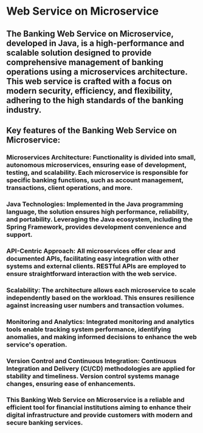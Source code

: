 # Web Service on Microservice

## The Banking Web Service on Microservice, developed in Java, is a high-performance and scalable solution designed to provide comprehensive management of banking operations using a microservices architecture. This web service is crafted with a focus on modern security, efficiency, and flexibility, adhering to the high standards of the banking industry.

## Key features of the Banking Web Service on Microservice:

### Microservices Architecture: Functionality is divided into small, autonomous microservices, ensuring ease of development, testing, and scalability. Each microservice is responsible for specific banking functions, such as account management, transactions, client operations, and more.

### Java Technologies: Implemented in the Java programming language, the solution ensures high performance, reliability, and portability. Leveraging the Java ecosystem, including the Spring Framework, provides development convenience and support.

### API-Centric Approach: All microservices offer clear and documented APIs, facilitating easy integration with other systems and external clients. RESTful APIs are employed to ensure straightforward interaction with the web service.

### Scalability: The architecture allows each microservice to scale independently based on the workload. This ensures resilience against increasing user numbers and transaction volumes.

### Monitoring and Analytics: Integrated monitoring and analytics tools enable tracking system performance, identifying anomalies, and making informed decisions to enhance the web service's operation.

### Version Control and Continuous Integration: Continuous Integration and Delivery (CI/CD) methodologies are applied for stability and timeliness. Version control systems manage changes, ensuring ease of enhancements.

### This Banking Web Service on Microservice is a reliable and efficient tool for financial institutions aiming to enhance their digital infrastructure and provide customers with modern and secure banking services.

